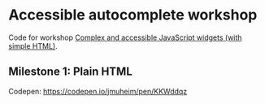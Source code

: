 # Accessible autocomplete workshop

Code for workshop [Complex and accessible JavaScript widgets (with simple HTML)](https://slides.com/jmuheim/accessible-js-widgets-simple-html/).

## Milestone 1: Plain HTML

Codepen: <https://codepen.io/jmuheim/pen/KKWddqz>
